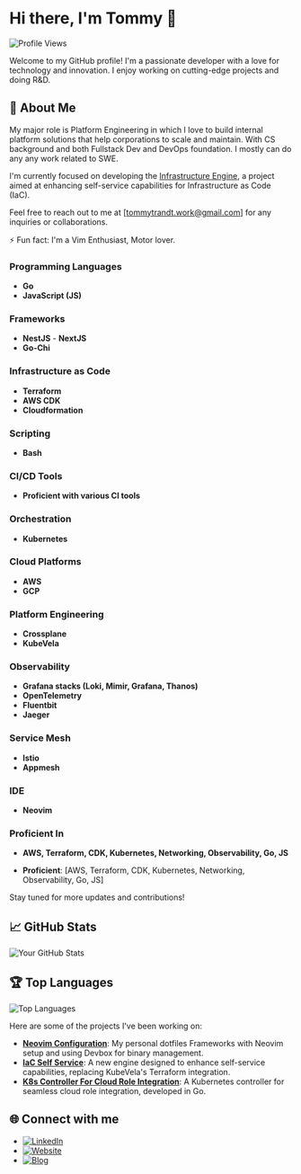 # Hi there, I'm Tommy 👋

![Profile Views](https://komarev.com/ghpvc/?username=craftaholic&color=blue)

Welcome to my GitHub profile! I'm a passionate developer with a love for technology and innovation. I enjoy working on cutting-edge projects and doing R&D.

## 📌 About Me
My major role is Platform Engineering in which I love to build internal platform solutions that help corporations to scale and maintain. With CS background and
both Fullstack Dev and DevOps foundation. I mostly can do any any work related to SWE.

I'm currently focused on developing the [Infrastructure Engine](https://github.com/craftaholic/infrastructure-engine), a project aimed at enhancing self-service capabilities for Infrastructure as Code (IaC). 

Feel free to reach out to me at [tommytrandt.work@gmail.com] for any inquiries or collaborations.

⚡ Fun fact: I'm a Vim Enthusiast, Motor lover. 

### Programming Languages
- **Go**
- **JavaScript (JS)**

### Frameworks
- **NestJS** - **NextJS**
- **Go-Chi**

### Infrastructure as Code
- **Terraform**
- **AWS CDK**
- **Cloudformation**

### Scripting
- **Bash**

### CI/CD Tools
- **Proficient with various CI tools**

### Orchestration
- **Kubernetes**

### Cloud Platforms
- **AWS**
- **GCP**

### Platform Engineering
- **Crossplane**
- **KubeVela**

### Observability
- **Grafana stacks (Loki, Mimir, Grafana, Thanos)**
- **OpenTelemetry**
- **Fluentbit**
- **Jaeger**

### Service Mesh
- **Istio**
- **Appmesh**

### IDE
- **Neovim**

### Proficient In
- **AWS, Terraform, CDK, Kubernetes, Networking, Observability, Go, JS**

- **Proficient**: [AWS, Terraform, CDK, Kubernetes, Networking, Observability, Go, JS]

Stay tuned for more updates and contributions!

## 📈 GitHub Stats

![Your GitHub Stats](https://github-readme-stats.vercel.app/api?username=craftaholic&show_icons=true&theme=radical)

## 🏆 Top Languages

![Top Languages](https://github-readme-stats.vercel.app/api/top-langs/?username=craftaholic&layout=compact&theme=radical)

<!-- ## 📝 Recent Activity -->

<!--START_SECTION:activity-->
Here are some of the projects I've been working on:

- **[Neovim Configuration](https://github.com/dev2die/dotfiles)**: My personal dotfiles Frameworks with Neovim setup and using Devbox for binary management.
- **[IaC Self Service](https://github.com/craftaholic/infrastructure-engine)**: A new engine designed to enhance self-service capabilities, replacing KubeVela's Terraform integration.
- **[K8s Controller For Cloud Role Integration](https://github.com/craftaholic/k8s-pod-identity-controller)**: A Kubernetes controller for seamless cloud role integration, developed in Go.

## 🌐 Connect with me

- [![LinkedIn](https://img.shields.io/badge/LinkedIn-%230077B5.svg?&style=for-the-badge&logo=linkedin&logoColor=white)](https://www.linkedin.com/in/tranthangportfolio/)
- [![Website](https://img.shields.io/badge/Website-%233b5998.svg?&style=for-the-badge&logo=google-chrome&logoColor=white)](https://tommytran.me)
- [![Blog](https://img.shields.io/badge/Website-%233b5998.svg?&style=for-the-badge&logo=google-chrome&logoColor=white)](https://blog.tommytran.me)

<!-- ## ☕ Support -->

<!-- If you like my work, consider buying me a coffee! -->

<!-- [![Buy Me A Coffee](https://img.shields.io/badge/-Buy%20Me%20A%20Coffee-orange?style=flat&logo=buy-me-a-coffee)](https://buymeacoffee.com/imtommy) -->
